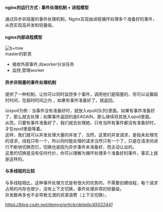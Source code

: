 #### nginx的运行方式 : 事件处理机制 + 进程模型
通过异步非阻塞的事件处理机制，Nginx实现由进程循环处理多个准备好的事件，从而实现高并发和轻量级。

#### nginx内部进程模型
![b+tree](https://github.com/tinysKai/JavaNote/blob/master/image/article/2018/0709/nginx.jpg)  
master的职责
+ 接收外部事件,向worker分派任务
+ 监控,管理worker

#### 异步非阻塞的事件处理机制
提供了一种机制，让你可以同时监控多个事件，调用他们是阻塞的，但可以设置超时时间，在超时时间之内 ，如果有事件准备好了，就返回。  
  
以epoll为例：当事件没有准备好时，就放入epoll(队列)里面。如果有事件准备好了，那么就去处理；如果事件返回的是EAGAIN，那么继续将其放入epoll里面。  
从而，只要有事件准备好了，我们就去处理她，只有当所有事件都没有准备好时，才在epoll里面等着。  
这样，我们就可以并发处理大量的并发了，当然，这里的并发请求，是指未处理完的请求，线程只有一个，所以同时能处理的请求当然只有一个了，只是在请求间进行不断地切换而已，切换也是因为异步事件未准备好，而主动让出的。  
这里的切换是没有任何代价，你可以理解为循环处理多个准备好的事件，事实上就是这样的。 


#### 与多线程的比较
 与多线程相比，这种事件处理方式是有很大的优势的，不需要创建线程，每个请求占用的内存也很少，没有上下文切换，事件处理非常的轻量级。  
 并发数再多也不会导致无谓的资源浪费（上下文切换）。
 
*https://blog.csdn.net/damys/article/details/45022441*